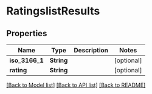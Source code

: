 # RatingslistResults

## Properties

Name | Type | Description | Notes
------------ | ------------- | ------------- | -------------
**iso_3166_1** | **String** |  | [optional] 
**rating** | **String** |  | [optional] 

[[Back to Model list]](../README.md#documentation-for-models) [[Back to API list]](../README.md#documentation-for-api-endpoints) [[Back to README]](../README.md)

